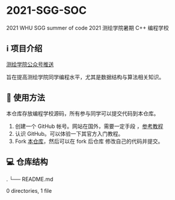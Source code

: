 # 2021-SGG-SOC

2021 WHU SGG summer of code 2021 测绘学院暑期 C++ 编程学校

## ℹ️ 项目介绍

[测绘学院公众号推送](https://mp.weixin.qq.com/s?__biz=MjM5ODU0NTM4MQ==&mid=2651009563&idx=1&sn=b8cbc72668dee502b70d66f4d915ce2f)

旨在提高测绘学院同学编程水平，尤其是数据结构与算法相关知识。

## 🔰 使用方法

本仓库存放编程学校源码，所有参与同学可以提交代码到本仓库。

1. 创建一个 GitHub 帐号。网站在国外，需要一定手段
   ，[参考教程](https://zhuanlan.zhihu.com/p/248356236?utm_oi=1008049858950950912&utm_source=wechat_timeline&utm_medium=social&s_r=0)
2. 认识 GitHub。可以体验一下其官方入门教程。
3. Fork [本仓库](https://github.com/zy6p/2021-SGG-SOC/)，然后可以在 fork 后仓库
   修改自己的代码并提交。

## 💻 仓库结构

. └── README.md

0 directories, 1 file
